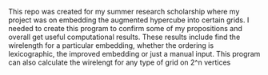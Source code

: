 This repo was created for my summer research scholarship where my project was on embedding the augmented hypercube into certain grids. I needed to create this program to confirm some of my propositions and overall get useful computational results. These results include find the wirelength for a particular embedding, whether the ordering is lexicographic, the improved embedding or just a manual input. This program can also calculate the wirelengt for any type of grid on 2^n vertices 

